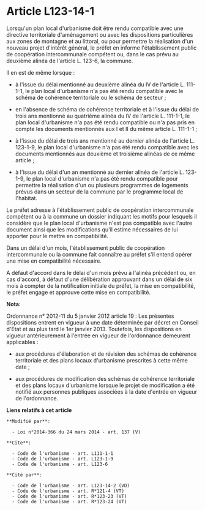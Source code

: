 # Article L123-14-1

Lorsqu'un plan local d'urbanisme doit être rendu compatible avec une directive territoriale d'aménagement ou avec les
dispositions particulières aux zones de montagne et au littoral, ou pour permettre la réalisation d'un nouveau projet
d'intérêt général, le préfet en informe l'établissement public de coopération intercommunale compétent ou, dans le cas prévu
au deuxième alinéa de l'article L. 123-6, la commune. 

Il en est de même lorsque :

- à l'issue du délai mentionné au deuxième alinéa du IV de l'article L. 111-1-1, le plan local d'urbanisme n'a pas été rendu
compatible avec le schéma de cohérence territoriale ou le schéma de secteur ;

- en l'absence de schéma de cohérence territoriale et à l'issue du délai de trois ans mentionné au quatrième alinéa du IV de
l'article L. 111-1-1, le plan local d'urbanisme n'a pas été rendu compatible ou n'a pas pris en compte les documents
mentionnés aux I et II du même article L. 111-1-1 ;

- à l'issue du délai de trois ans mentionné au dernier alinéa de l'article L. 123-1-9, le plan local d'urbanisme n'a pas été
rendu compatible avec les documents mentionnés aux deuxième et troisième alinéas de ce même article ;

- à l'issue du délai d'un an mentionné au dernier alinéa de l'article L. 123-1-9, le plan local d'urbanisme n'a pas été rendu
compatible pour permettre la réalisation d'un ou plusieurs programmes de logements prévus dans un secteur de la commune par
le programme local de l'habitat. 

Le préfet adresse à l'établissement public de coopération intercommunale compétent ou à la commune un dossier indiquant les
motifs pour lesquels il considère que le plan local d'urbanisme n'est pas compatible avec l'autre document ainsi que les
modifications qu'il estime nécessaires de lui apporter pour le mettre en compatibilité. 

Dans un délai d'un mois, l'établissement public de coopération intercommunale ou la commune fait connaître au préfet s'il
entend opérer une mise en compatibilité nécessaire. 

A défaut d'accord dans le délai d'un mois prévu à l'alinéa précédent ou, en cas d'accord, à défaut d'une délibération
approuvant dans un délai de six mois à compter de la notification initiale du préfet, la mise en compatibilité, le préfet
engage et approuve cette mise en compatibilité.

**Nota:**

Ordonnance n° 2012-11 du 5 janvier 2012 article 19 : Les présentes dispositions entrent en vigueur à une date déterminée par
décret en Conseil d'Etat et au plus tard le 1er janvier 2013. Toutefois, les dispositions en vigueur antérieurement à
l'entrée en vigueur de l'ordonnance demeurent applicables :

- aux procédures d'élaboration et de révision des schémas de cohérence territoriale et des plans locaux d'urbanisme
prescrites à cette même date ;

- aux procédures de modification des schémas de cohérence territoriale et des plans locaux d'urbanisme lorsque le projet de
modification a été notifié aux personnes publiques associées à la date d'entrée en vigueur de l'ordonnance.

**Liens relatifs à cet article**

	**Modifié par**:

	  - Loi n°2014-366 du 24 mars 2014 - art. 137 (V)

	**Cite**:

	  - Code de l'urbanisme - art. L111-1-1
	  - Code de l'urbanisme - art. L123-1-9
	  - Code de l'urbanisme - art. L123-6

	**Cité par**:

	  - Code de l'urbanisme - art. L123-14-2 (VD)
	  - Code de l'urbanisme - art. R*121-4 (VT)
	  - Code de l'urbanisme - art. R*123-23 (VT)
	  - Code de l'urbanisme - art. R*123-24 (VT)
